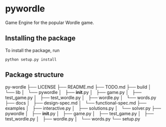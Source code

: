 # pywordle

Game Engine for the popular Wordle game.

## Installing the package

To install the package, run

```
python setup.py install
```

## Package structure

py-wordle
├── LICENSE
├── README.md
├── TODO.md
├── build
│   └── lib
│       └── pywordle
│           ├── __init__.py
│           ├── game.py
│           ├── test_game.py
│           ├── test_wordle.py
│           ├── wordle.py
│           └── words.py
├── docs
│   ├── design-spec.md
│   └── functional-spec.md
├── examples
│   ├── interactive.py
│   ├── solutions.py
│   └── solver.py
├── pywordle
│   ├── __init__.py
│   ├── game.py
│   ├── test_game.py
│   ├── test_wordle.py
│   ├── wordle.py
│   └── words.py
└── setup.py